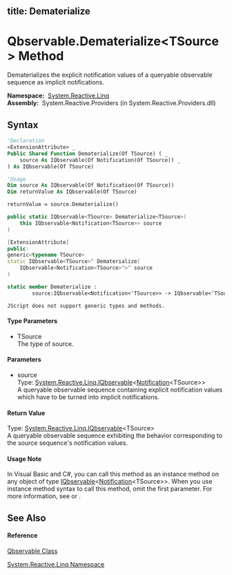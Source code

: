 title: Dematerialize
---
# Qbservable.Dematerialize\<TSource\> Method

Dematerializes the explicit notification values of a queryable observable sequence as implicit notifications.

**Namespace:**  [System.Reactive.Linq](System.Reactive.Linq/System.Reactive.Linq)  
**Assembly:**  System.Reactive.Providers (in System.Reactive.Providers.dll)

## Syntax

```vb
'Declaration
<ExtensionAttribute> _
Public Shared Function Dematerialize(Of TSource) ( _
    source As IQbservable(Of Notification(Of TSource)) _
) As IQbservable(Of TSource)
```

```vb
'Usage
Dim source As IQbservable(Of Notification(Of TSource))
Dim returnValue As IQbservable(Of TSource)

returnValue = source.Dematerialize()
```

```csharp
public static IQbservable<TSource> Dematerialize<TSource>(
    this IQbservable<Notification<TSource>> source
)
```

```c++
[ExtensionAttribute]
public:
generic<typename TSource>
static IQbservable<TSource>^ Dematerialize(
    IQbservable<Notification<TSource>^>^ source
)
```

```fsharp
static member Dematerialize : 
        source:IQbservable<Notification<'TSource>> -> IQbservable<'TSource> 
```

```jscript
JScript does not support generic types and methods.
```

#### Type Parameters

- TSource  
  The type of source.

#### Parameters

- source  
  Type: [System.Reactive.Linq.IQbservable](IQbservable/IQbservable(TSource))\<[Notification](Notification/Notification(T))\<TSource\>\>  
  A queryable observable sequence containing explicit notification values which have to be turned into implicit notifications.

#### Return Value

Type: [System.Reactive.Linq.IQbservable](IQbservable/IQbservable(TSource))\<TSource\>  
A queryable observable sequence exhibiting the behavior corresponding to the source sequence's notification values.

#### Usage Note

In Visual Basic and C\#, you can call this method as an instance method on any object of type [IQbservable](IQbservable/IQbservable(TSource))\<[Notification](Notification/Notification(T))\<TSource\>\>. When you use instance method syntax to call this method, omit the first parameter. For more information, see [](https://msdn.microsoft.com/en-us/library/Bb384936) or [](https://msdn.microsoft.com/en-us/library/Bb383977).

## See Also

#### Reference

[Qbservable Class](Qbservable/Qbservable)

[System.Reactive.Linq Namespace](System.Reactive.Linq/System.Reactive.Linq)
